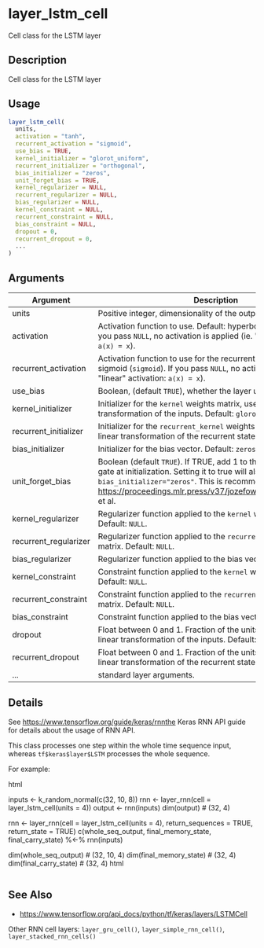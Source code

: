 # layer_lstm_cell


Cell class for the LSTM layer




## Description

Cell class for the LSTM layer





## Usage
```r
layer_lstm_cell(
  units,
  activation = "tanh",
  recurrent_activation = "sigmoid",
  use_bias = TRUE,
  kernel_initializer = "glorot_uniform",
  recurrent_initializer = "orthogonal",
  bias_initializer = "zeros",
  unit_forget_bias = TRUE,
  kernel_regularizer = NULL,
  recurrent_regularizer = NULL,
  bias_regularizer = NULL,
  kernel_constraint = NULL,
  recurrent_constraint = NULL,
  bias_constraint = NULL,
  dropout = 0,
  recurrent_dropout = 0,
  ...
)
```




## Arguments


Argument      |Description
------------- |----------------
units | Positive integer, dimensionality of the output space.
activation | Activation function to use. Default: hyperbolic tangent (``tanh``). If you pass ``NULL``, no activation is applied (ie. "linear" activation: ``a(x) = x``).
recurrent_activation | Activation function to use for the recurrent step. Default: sigmoid (``sigmoid``). If you pass ``NULL``, no activation is applied (ie. "linear" activation: ``a(x) = x``).
use_bias | Boolean, (default ``TRUE``), whether the layer uses a bias vector.
kernel_initializer | Initializer for the ``kernel`` weights matrix, used for the linear transformation of the inputs. Default: ``glorot_uniform``.
recurrent_initializer | Initializer for the ``recurrent_kernel`` weights matrix, used for the linear transformation of the recurrent state. Default: ``orthogonal``.
bias_initializer | Initializer for the bias vector. Default: ``zeros``.
unit_forget_bias | Boolean (default ``TRUE``). If TRUE, add 1 to the bias of the forget gate at initialization. Setting it to true will also force ``bias_initializer="zeros"``. This is recommended in https://proceedings.mlr.press/v37/jozefowicz15.pdfJozefowicz et al.
kernel_regularizer | Regularizer function applied to the ``kernel`` weights matrix. Default: ``NULL``.
recurrent_regularizer | Regularizer function applied to the ``recurrent_kernel`` weights matrix. Default: ``NULL``.
bias_regularizer | Regularizer function applied to the bias vector. Default: ``NULL``.
kernel_constraint | Constraint function applied to the ``kernel`` weights matrix. Default: ``NULL``.
recurrent_constraint | Constraint function applied to the ``recurrent_kernel`` weights matrix. Default: ``NULL``.
bias_constraint | Constraint function applied to the bias vector. Default: ``NULL``.
dropout | Float between 0 and 1. Fraction of the units to drop for the linear transformation of the inputs. Default: 0.
recurrent_dropout | Float between 0 and 1. Fraction of the units to drop for the linear transformation of the recurrent state. Default: 0.
... | standard layer arguments.




## Details

See https://www.tensorflow.org/guide/keras/rnnthe Keras RNN API guide
for details about the usage of RNN API.

This class processes one step within the whole time sequence input, whereas
``tf$keras$layer$LSTM`` processes the whole sequence.

For example:

html<div class="sourceCode r">inputs <- k_random_normal(c(32, 10, 8))
rnn <- layer_rnn(cell = layer_lstm_cell(units = 4))
output <- rnn(inputs)
dim(output) # (32, 4)

rnn <- layer_rnn(cell = layer_lstm_cell(units = 4),
                 return_sequences = TRUE,
                 return_state = TRUE)
c(whole_seq_output, final_memory_state, final_carry_state) %<-% rnn(inputs)

dim(whole_seq_output)   # (32, 10, 4)
dim(final_memory_state) # (32, 4)
dim(final_carry_state)  # (32, 4)
html</div>







## See Also



*  https://www.tensorflow.org/api_docs/python/tf/keras/layers/LSTMCell


Other RNN cell layers: 
`layer_gru_cell()`,
`layer_simple_rnn_cell()`,
`layer_stacked_rnn_cells()`



